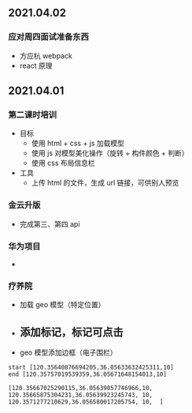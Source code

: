 ## 2021.04.02

### 应对周四面试准备东西

- 方应杭 webpack 
- react 原理





## 2021.04.01

### 第二课时培训

- 目标
  - 使用 html + css + js 加载模型
  - 使用 js 对模型美化操作（旋转 + 构件颜色 + 判断）
  - 使用 css 布局信息栏
- 工具
  - 上传 html 的文件，生成 url 链接，可供别人预览

### 金云升版

- 完成第三、第四 api

### 华为项目

- 

### 疗养院

- 加载 geo 模型（特定位置）
- 添加标记，标记可点击
  - 
- geo 模型添加边框（电子围栏）





```
start [120.35640876694205,36.05633632425311,10]
end [120.35757019539359,36.05671648154013,10]

[120.35667025290115,36.05639057746966,10, 120.35665875304231,36.05639923245743, 10, 120.3571277210629,36.056580017205754, 10,  ]
```









### 